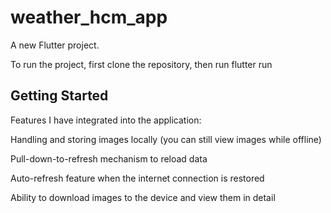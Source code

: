 # weather_hcm_app

A new Flutter project.

To run the project, first clone the repository, then run flutter run

## Getting Started

Features I have integrated into the application:

Handling and storing images locally (you can still view images while offline)

Pull-down-to-refresh mechanism to reload data

Auto-refresh feature when the internet connection is restored

Ability to download images to the device and view them in detail
